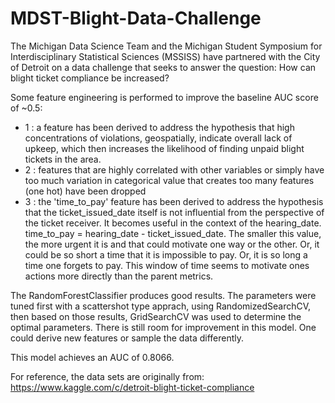 # MDST-Blight-Data-Challenge
The Michigan Data Science Team and the Michigan Student Symposium for Interdisciplinary Statistical Sciences (MSSISS) have partnered with the City of Detroit on a data challenge that seeks to answer the question: How can blight ticket compliance be increased?

Some feature engineering is performed to improve the baseline AUC score of ~0.5:

- 1 : a feature has been derived to address the hypothesis that high concentrations of 
      violations, geospatially, indicate overall lack of upkeep, 
      which then increases the likelihood of finding unpaid blight tickets in the area.
- 2 : features that are highly correlated with other variables or simply have
      too much variation in categorical value that creates too many features (one hot) have been dropped
- 3 : the 'time_to_pay' feature has been derived to address the hypothesis that the ticket_issued_date itself is not 
      influential from the perspective of the ticket receiver. It becomes useful in the context of the hearing_date.
      time_to_pay = hearing_date - ticket_issued_date. The smaller this value, the more urgent it is and that could motivate
      one way or the other. Or, it could be so short a time that it is impossible to pay. Or, it is so long a time
      one forgets to pay. This window of time seems to motivate ones actions more directly than the parent metrics.

The RandomForestClassifier produces good results. The parameters were tuned first with a scattershot type apprach, using RandomizedSearchCV,
then based on those results, GridSearchCV was used to determine the optimal parameters. There is still room for improvement in this model. One could
derive new features or sample the data differently.

This model achieves an AUC of 0.8066. 

For reference, the data sets are originally from:
https://www.kaggle.com/c/detroit-blight-ticket-compliance
